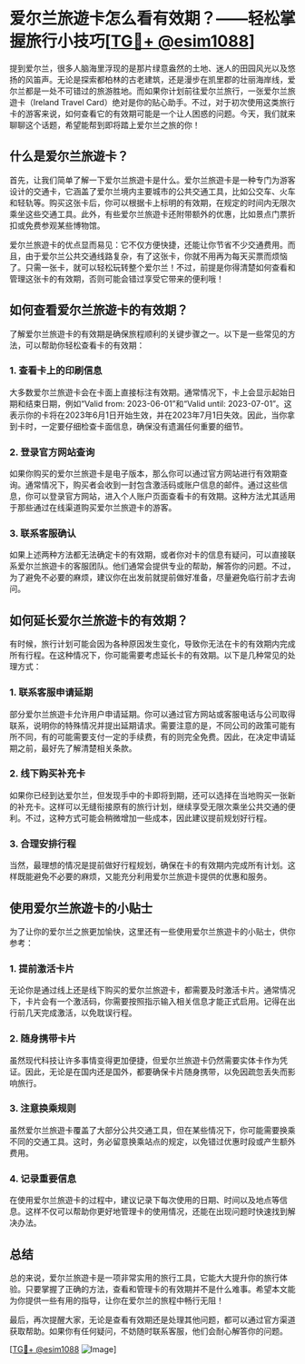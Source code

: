 # 爱尔兰旅遊卡怎么看有效期？——轻松掌握旅行小技巧[[TG💪+ @esim1088](https://t.me/s/esim1088)]

提到爱尔兰，很多人脑海里浮现的是那片绿意盎然的土地、迷人的田园风光以及悠扬的风笛声。无论是探索都柏林的古老建筑，还是漫步在凯里郡的壮丽海岸线，爱尔兰都是一处不可错过的旅游胜地。而如果你计划前往爱尔兰旅行，一张爱尔兰旅遊卡（Ireland Travel Card）绝对是你的贴心助手。不过，对于初次使用这类旅行卡的游客来说，如何查看它的有效期可能是一个让人困惑的问题。今天，我们就来聊聊这个话题，希望能帮到即将踏上爱尔兰之旅的你！

## 什么是爱尔兰旅遊卡？

首先，让我们简单了解一下爱尔兰旅遊卡是什么。爱尔兰旅遊卡是一种专门为游客设计的交通卡，它涵盖了爱尔兰境内主要城市的公共交通工具，比如公交车、火车和轻轨等。购买这张卡后，你可以根据卡上标明的有效期，在规定的时间内无限次乘坐这些交通工具。此外，有些爱尔兰旅遊卡还附带额外的优惠，比如景点门票折扣或免费参观某些博物馆。

爱尔兰旅遊卡的优点显而易见：它不仅方便快捷，还能让你节省不少交通费用。而且，由于爱尔兰公共交通线路复杂，有了这张卡，你就不用再为每天买票而烦恼了。只需一张卡，就可以轻松玩转整个爱尔兰！不过，前提是你得清楚如何查看和管理这张卡的有效期，否则可能会错过享受它带来的便利哦！

## 如何查看爱尔兰旅遊卡的有效期？

了解爱尔兰旅遊卡的有效期是确保旅程顺利的关键步骤之一。以下是一些常见的方法，可以帮助你轻松查看卡的有效期：

### 1. **查看卡上的印刷信息**

大多数爱尔兰旅遊卡会在卡面上直接标注有效期。通常情况下，卡上会显示起始日期和结束日期，例如“Valid from: 2023-06-01”和“Valid until: 2023-07-01”。这表示你的卡将在2023年6月1日开始生效，并在2023年7月1日失效。因此，当你拿到卡时，一定要仔细检查卡面信息，确保没有遗漏任何重要的细节。

### 2. **登录官方网站查询**

如果你购买的爱尔兰旅遊卡是电子版本，那么你可以通过官方网站进行有效期查询。通常情况下，购买者会收到一封包含激活码或账户信息的邮件。通过这些信息，你可以登录官方网站，进入个人账户页面查看卡的有效期。这种方法尤其适用于那些通过在线渠道购买爱尔兰旅遊卡的游客。

### 3. **联系客服确认**

如果上述两种方法都无法确定卡的有效期，或者你对卡的信息有疑问，可以直接联系爱尔兰旅遊卡的客服团队。他们通常会提供专业的帮助，解答你的问题。不过，为了避免不必要的麻烦，建议你在出发前就提前做好准备，尽量避免临行前才去询问。

## 如何延长爱尔兰旅遊卡的有效期？

有时候，旅行计划可能会因为各种原因发生变化，导致你无法在卡的有效期内完成所有行程。在这种情况下，你可能需要考虑延长卡的有效期。以下是几种常见的处理方式：

### 1. **联系客服申请延期**

部分爱尔兰旅遊卡允许用户申请延期。你可以通过官方网站或客服电话与公司取得联系，说明你的特殊情况并提出延期请求。需要注意的是，不同公司的政策可能有所不同，有的可能需要支付一定的手续费，有的则完全免费。因此，在决定申请延期之前，最好先了解清楚相关条款。

### 2. **线下购买补充卡**

如果你已经到达爱尔兰，但发现手中的卡即将到期，还可以选择在当地购买一张新的补充卡。这样可以无缝衔接原有的旅行计划，继续享受无限次乘坐公共交通的便利。不过，这种方式可能会稍微增加一些成本，因此建议提前规划好行程。

### 3. **合理安排行程**

当然，最理想的情况是提前做好行程规划，确保在卡的有效期内完成所有计划。这样既能避免不必要的麻烦，又能充分利用爱尔兰旅遊卡提供的优惠和服务。

## 使用爱尔兰旅遊卡的小贴士

为了让你的爱尔兰之旅更加愉快，这里还有一些使用爱尔兰旅遊卡的小贴士，供你参考：

### 1. **提前激活卡片**

无论你是通过线上还是线下购买的爱尔兰旅遊卡，都需要及时激活卡片。通常情况下，卡片会有一个激活码，你需要按照指示输入相关信息才能正式启用。记得在出行前几天完成激活，以免耽误行程。

### 2. **随身携带卡片**

虽然现代科技让许多事情变得更加便捷，但爱尔兰旅遊卡仍然需要实体卡作为凭证。因此，无论是在国内还是国外，都要确保卡片随身携带，以免因疏忽丢失而影响旅行。

### 3. **注意换乘规则**

虽然爱尔兰旅遊卡覆盖了大部分公共交通工具，但在某些情况下，你可能需要换乘不同的交通工具。这时，务必留意换乘站点的规定，以免错过优惠时段或产生额外费用。

### 4. **记录重要信息**

在使用爱尔兰旅遊卡的过程中，建议记录下每次使用的日期、时间以及地点等信息。这样不仅可以帮助你更好地管理卡的使用情况，还能在出现问题时快速找到解决办法。

## 总结

总的来说，爱尔兰旅遊卡是一项非常实用的旅行工具，它能大大提升你的旅行体验。只要掌握了正确的方法，查看和管理卡的有效期并不是什么难事。希望本文能为你提供一些有用的指导，让你在爱尔兰的旅程中畅行无阻！

最后，再次提醒大家，无论是查看有效期还是处理其他问题，都可以通过官方渠道获取帮助。如果你有任何疑问，不妨随时联系客服，他们会耐心解答你的问题。

[[TG💪+ @esim1088](https://t.me/s/esim1088) ![Image](https://i.postimg.cc/4NQfJmqS/Snipaste-2025-05-13-00-14-12.png)]